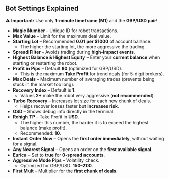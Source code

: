 ## Bot Settings Explained

⚠️ **Important:** Use only **1-minute timeframe (M1)** and the **GBP/USD pair**!  

- **Magic Number** – Unique ID for robot transactions.  
- **Max Value** – Limit for the maximum deal value.  
- **Starting Lot** – Recommended **0.01 per $1000** of account balance.  
  - The higher the starting lot, the more aggressive the trading.  
- **Spread Filter** – Avoids trading during **high-impact events**.  
- **Highest Balance & Highest Equity** – Enter your **current balance** when starting or restarting the robot.  
- **Profit in Pips** – Default **80** (optimized for GBP/USD).  
  - This is the maximum **Take Profit** for trend deals (for 5-digit brokers).  
- **Max Deals** – Maximum number of averaging trades (prevents being stuck in the market too long).  
- **Recovery Index** – Default is **1**.  
  - Values **2+** make the robot very aggressive (**not recommended**).  
- **Turbo Recovery** – Increases lot size for each new chunk of deals.  
  - Helps recover losses faster but **increases risk**.  
- **OSD** – Shows debug info directly in the terminal.  
- **Rehigh TP** – Take Profit in **USD**.  
  - The higher this number, the harder it is to exceed the highest balance (make profit).  
  - Recommended: **10**.  
- **Instant Order Now** – Opens the **first order immediately**, without waiting for a signal.  
- **Any Nearest Signal** – Opens an order on the **first available signal**.  
- **Eurica** – Set to **true** for **0-spread accounts**.  
- **Aggressive Mode Pips** – Volatility check.  
  - Optimized for GBP/USD: **150–200**.  
- **First Mult** – Multiplier for the **first chunk of deals**.  
